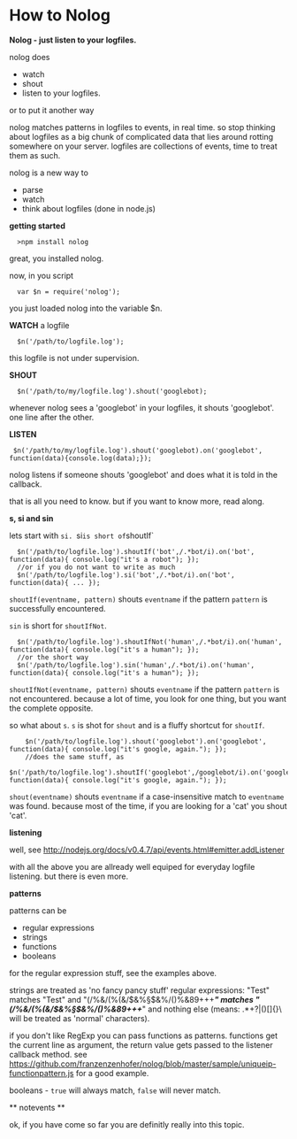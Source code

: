How to Nolog
===

**Nolog - just listen to your logfiles.**

nolog does
 * watch
 * shout
 * listen
to your logfiles.


or to put it another way

nolog matches patterns in logfiles to events, in real time. so stop thinking about logfiles as a big chunk of complicated data that lies around rotting somewhere on your server. logfiles are collections of events, time to treat them as such.

nolog is a new way to 
 * parse
 * watch
 * think about 
logfiles (done in node.js)

**getting started**

      >npm install nolog
      
great, you installed nolog.

now, in you script

      var $n = require('nolog');
      
you just loaded nolog into the variable $n.

**WATCH** a logfile

      $n('/path/to/logfile.log');

this logfile is not under supervision. 

**SHOUT**

      $n('/path/to/my/logfile.log').shout('googlebot);

whenever nolog sees a 'googlebot' in your logfiles, it shouts 'googlebot'. one line after the other.

**LISTEN**

     $n('/path/to/my/logfile.log').shout('googlebot).on('googlebot', function(data){console.log(data);});
     
nolog listens if someone shouts 'googlebot' and does what it is told in the callback.

that is all you need to know. but if you want to know more, read along.

**s, si and sin**

lets start with `si. `si` is short of `shoutIf`

      $n('/path/to/logfile.log').shoutIf('bot',/.*bot/i).on('bot', function(data){ console.log("it's a robot"); });
      //or if you do not want to write as much
      $n('/path/to/logfile.log').si('bot',/.*bot/i).on('bot', function(data){ ... });

`shoutIf(eventname, pattern)` shouts `eventname` if the pattern `pattern` is successfully encountered.

`sin` is short for `shoutIfNot`.

      $n('/path/to/logfile.log').shoutIfNot('human',/.*bot/i).on('human', function(data){ console.log("it's a human"); });
      //or the short way
      $n('/path/to/logfile.log').sin('human',/.*bot/i).on('human', function(data){ console.log("it's a human"); });
      
`shoutIfNot(eventname, pattern)` shouts `eventname` if the pattern `pattern` is not encountered. because a lot of time, you look for one thing, but you want the complete opposite. 

so what about `s`. `s` is shot for `shout` and is a fluffy shortcut for `shoutIf`.
  
        $n('/path/to/logfile.log').shout('googlebot').on('googlebot', function(data){ console.log("it's google, again."); });
        //does the same stuff, as
        $n('/path/to/logfile.log').shoutIf('googlebot',/googlebot/i).on('googlebot', function(data){ console.log("it's google, again."); });
      
`shout(eventname)` shouts `eventname` if a case-insensitive match to `eventname` was found. because most of the time, if you are looking for a 'cat' you shout 'cat'.

**listening**

well, see http://nodejs.org/docs/v0.4.7/api/events.html#emitter.addListener

with all the above you are allready well equiped for everyday logfile listening. but there is even more.

**patterns**

patterns can be
  * regular expressions
  * strings
  * functions
  * booleans

for the regular expression stuff, see the examples above.

strings are treated as 'no fancy pancy stuff' regular expressions: "Test" matches "Test" and "(/%&/(%(&/$&%§$$%/&$&%/()%&89+++***" matches "(/%&/(%(&/$&%§$$%/&$&%/()%&89+++***" and nothing else (means: .*+?|()[]{}\ will be treated as 'normal' characters).

if you don't like RegExp you can pass functions as patterns. functions get the current line as argument, the return value gets passed to the listener callback method. see https://github.com/franzenzenhofer/nolog/blob/master/sample/uniqueip-functionpattern.js for a good example.

booleans - `true` will always match, `false` will never match.

** notevents **

ok, if you have come so far you are definitly really into this topic. 








    

      





